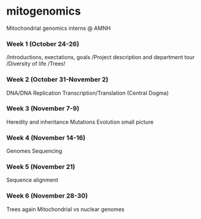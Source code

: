 # mitogenomics
Mitochondrial genomics interns @ AMNH

### Week 1 (October 24-26)
/Introductions, exectations, goals
/Project description and department tour
/Diversity of life
/Trees!

### Week 2 (October 31-November 2)
DNA/DNA Replication
Transcription/Translation (Central Dogma)

### Week 3 (November 7-9)
Heredity and inheritance
Mutations 
Evolution small picture

### Week 4 (November 14-16)
Genomes
Sequencing 

### Week 5 (November 21)
Sequence alignment

### Week 6 (November 28-30)
Trees again
Mitochondrial vs nuclear genomes 
